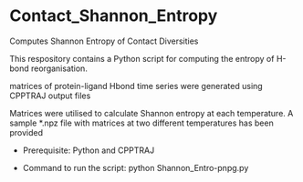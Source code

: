 # Contact_Shannon_Entropy
Computes Shannon Entropy of Contact Diversities

This respository contains a Python script for computing the entropy of H-bond reorganisation.

matrices of protein-ligand Hbond time series were generated using CPPTRAJ output files

Matrices were utilised to calculate Shannon entropy at each temperature. A sample *.npz file with matrices at two different temperatures has been provided

- Prerequisite: Python and CPPTRAJ

- Command to run the script: python Shannon_Entro-pnpg.py
